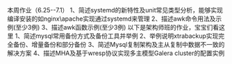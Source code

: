 本周作业（6.25--7.1）
1、简述systemd的新特性及unit常见类型分析，能够实现编译安装的如nginx\apache实现通过systemd来管理
2、描述awk命令用法及示例(至少3例)
3、描述awk函数示例(至少3例)
以下是架构师班的作业，宝宝们看这里
1、简述mysql常用备份方式及备份工具并举例
2、举例说明xtrabackup实现完全备份、增量备份和部分备份
3、简述Mysql复制架构及主从复制中数据不一致的解决方案
4、描述MHA及基于wresp协议实现多主模型Galera cluster的配置实例
